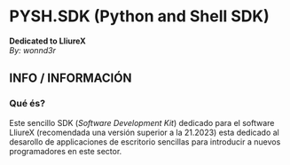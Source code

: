 # PYSH.SDK (Python and Shell SDK) 
**Dedicated to LliureX**  
*By: wonnd3r*

## INFO / INFORMACIÓN

### Qué és?
Este sencillo SDK (*Software Development Kit*) dedicado para el software LliureX (recomendada una versión superior a la 21.2023) esta dedicado al desarollo de applicaciones de escritorio sencillas para introducir a nuevos programadores en este sector.

